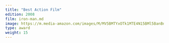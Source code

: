```yaml
---
title: "Best Action Film"
edition: 2008
film: iron-man.md
image: https://m.media-amazon.com/images/M/MV5BMTYxOTk1MTE4N15BMl5BanBnXkFtZTcwODkxNTIzMw@@._V1_FMjpg_UX1280_.jpg
type: award
weight: 15
---
```

